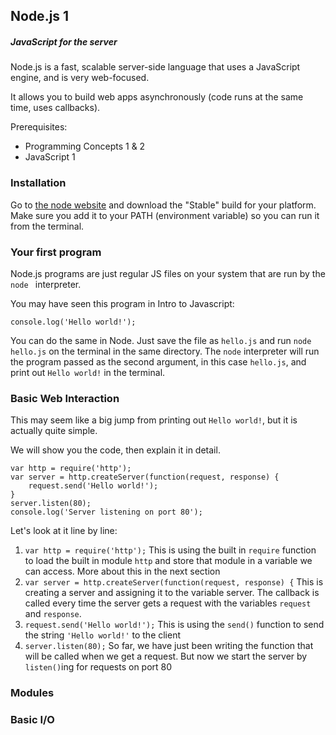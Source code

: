 ## Node.js 1
##### JavaScript for the server

Node.js is a fast, scalable server-side language that uses a JavaScript engine, and is very web-focused.

It allows you to build web apps asynchronously (code runs at the same time, uses callbacks).

Prerequisites:

- Programming Concepts 1 & 2
- JavaScript 1

### Installation

Go to [the node website](nodejs.org/en/download) and download the "Stable" build for your platform. Make sure you add it to your PATH (environment variable) so you can run it from the terminal.

### Your first program

Node.js programs are just regular JS files on your system that are run by the `node	` interpreter.

You may have seen this program in Intro to Javascript:

    console.log('Hello world!');

You can do the same in Node. Just save the file as `hello.js` and run `node hello.js` on the terminal in the same directory. The `node` interpreter will run the program passed as the second argument, in this case `hello.js`, and print out `Hello world!` in the terminal.

### Basic Web Interaction

This may seem like a big jump from printing out `Hello world!`, but it is actually quite simple.

We will show you the code, then explain it in detail.

    var http = require('http');
    var server = http.createServer(function(request, response) {
	    request.send('Hello world!');
	}
	server.listen(80);
	console.log('Server listening on port 80');

Let's look at it line by line:

1. `var http = require('http');` This is using the built in `require` function to load the built in module `http` and store that module in a variable we can access. More about this in the next section
2.  `var server = http.createServer(function(request, response) {` This is creating a server and assigning it to the variable server. The callback is called every time the server gets a request with the variables `request` and `response`.
3.  `request.send('Hello world!');` This is using the `send()` function to send the string `'Hello world!'` to the client
4. `server.listen(80);` So far, we have just been writing the function that will be called when we get a request. But now we start the server by `listen()`ing for requests on port 80

### Modules


### Basic I/O